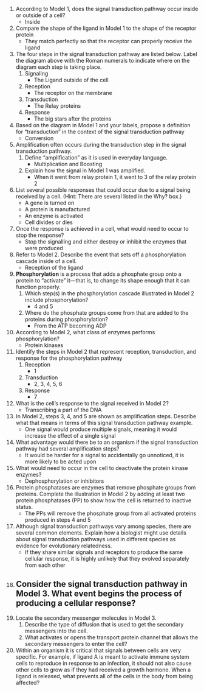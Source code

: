 1. According to Model 1, does the signal transduction pathway occur inside or outside of a cell?
	- Inside
2. Compare the shape of the ligand in Model 1 to the shape of the receptor protein
	- They match perfectly so that the receptor can properly receive the ligand
3. The four steps in the signal transduction pathway are listed below. Label the diagram above with the Roman numerals to indicate where on the diagram each step is taking place.
	1. Signaling
		- The Ligand outside of the cell
	2. Reception
		- The receptor on the membrane
	3. Transduction
		- The Relay proteins
	4. Response
		- The big stars after the proteins
4. Based on the diagram in Model 1 and your labels, propose a definition for “transduction” in the context of the signal transduction pathway
	- Conversion
5. Amplification often occurs during the transduction step in the signal transduction pathway.
	1. Define “amplification” as it is used in everyday language.
		- Multiplication and Boosting
	2. Explain how the signal in Model 1 was amplified.
		- When it went from relay protein 1, it went to 3 of the relay protein 2
6. List several possible responses that could occur due to a signal being received by a cell. (Hint: There are several listed in the Why? box.)
	- A gene is turned on
	- A protein is manufactured
	- An enzyme is activated
	- Cell divides or dies
7. Once the response is achieved in a cell, what would need to occur to stop the response?
	- Stop the signalling and either destroy or inhibit the enzymes that were produced
8. Refer to Model 2. Describe the event that sets off a phosphorylation cascade inside of a cell.
	- Reception of the ligand
9. **Phosphorylation** is a process that adds a phosphate group onto a protein to “activate” it—that is, to change its shape enough that it can function properly.
	1. Which step(s) in the phosphorylation cascade illustrated in Model 2 include phosphorylation?
		- 4 and 5
	2. Where do the phosphate groups come from that are added to the proteins during phosphorylation?
		- From the ATP becoming ADP
10. According to Model 2, what class of enzymes performs phosphorylation?
	- Protein kinases
11. Identify the steps in Model 2 that represent reception, transduction, and response for the phosphorylation pathway
	1. Reception
		- 1
	2. Transduction
		- 2, 3, 4, 5, 6
	3. Response
		- 7
12. What is the cell’s response to the signal received in Model 2?
	- Transcribing a part of the DNA
13. In Model 2, steps 3, 4, and 5 are shown as amplification steps. Describe what that means in terms of this signal transduction pathway example.
	- One signal would produce multiple signals, meaning it would increase the effect of a single signal
14. What advantage would there be to an organism if the signal transduction pathway had several amplification steps?
	- It would be harder for a signal to accidentally go unnoticed, it is more likely to be acted upon
15. What would need to occur in the cell to deactivate the protein kinase enzymes?
	- Dephosphorylation or inhibitors
16. Protein phosphatases are enzymes that remove phosphate groups from proteins. Complete the illustration in Model 2 by adding at least two protein phosphatases (PP) to show how the cell is returned to inactive status.
	- The PPs will remove the phosphate group from all activated proteins produced in steps 4 and 5
17. Although signal transduction pathways vary among species, there are several common elements. Explain how a biologist might use details about signal transduction pathways used in different species as evidence for evolutionary relatedness.
	- If they share similar signals and receptors to produce the same cellular response, it is highly unlikely that they evolved separately from each other
18. Consider the signal transduction pathway in Model 3. What event begins the process of producing a cellular response?
	- 
19. Locate the secondary messenger molecules in Model 3.
	1. Describe the type of diffusion that is used to get the secondary messengers into the cell.
	2. What activates or opens the transport protein channel that allows the secondary messengers to enter the cell?
20. Within an organism it is critical that signals between cells are very specific. For example, if ligand A is meant to activate immune system cells to reproduce in response to an infection, it should not also cause other cells to grow as if they had received a growth hormone. When a ligand is released, what prevents all of the cells in the body from being affected? 
